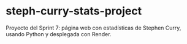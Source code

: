 # steph-curry-stats-project
Proyecto del Sprint 7: página web con estadísticas de Stephen Curry, usando Python y desplegada con Render.
